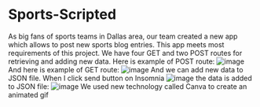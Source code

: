# Sports-Scripted
As big fans of sports teams in Dallas area, our team created a new app which allows to post new sports blog entries. This app meets most requirements of this project. We have four GET and two POST routes for retrieving and adding new data. Here is example of POST route: 
![image](https://user-images.githubusercontent.com/88174852/142712137-baf21a1f-c0cb-4d08-844d-d0c8e83e830a.png)
And here is example of GET route: 
![image](https://user-images.githubusercontent.com/88174852/142712176-2c1f4bbe-3a4e-4346-9d4b-a2f6ccd1d364.png)
And we can add new data to JSON file. When I click send button on Insomnia
![image](https://user-images.githubusercontent.com/88174852/142713081-ed92680d-72e4-42f6-bc69-0de3f5533222.png)
the data is added to JSON file:
![image](https://user-images.githubusercontent.com/88174852/142713099-3b74a61a-8fd3-4f55-b1bd-9f062fadcc50.png)
We used new technology called Canva to create an animated gif
